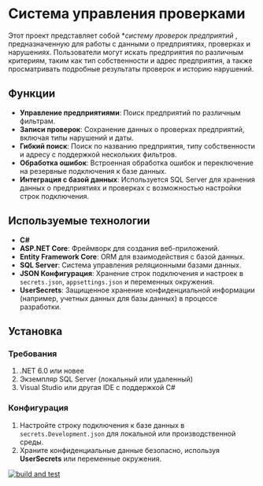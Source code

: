 # Система управления проверками

Этот проект представляет собой **систему проверок предприятий* , предназначенную для работы с данными о предприятиях, проверках и нарушениях. Пользователи могут искать предприятия по различным критериям, таким как тип собственности и адрес предприятия, а также просматривать подробные результаты проверок и историю нарушений.

## Функции

- **Управление предприятиями**: Поиск предприятий по различным фильтрам.
- **Записи проверок**: Сохранение данных о проверках предприятий, включая типы нарушений и даты.
- **Гибкий поиск**: Поиск по названию предприятия, типу собственности и адресу с поддержкой нескольких фильтров.
- **Обработка ошибок**: Встроенная обработка ошибок и переключение на резервные подключения к базе данных.
- **Интеграция с базой данных**: Используется SQL Server для хранения данных о предприятиях и проверках с возможностью настройки строк подключения.

## Используемые технологии

- **C#**
- **ASP.NET Core**: Фреймворк для создания веб-приложений.
- **Entity Framework Core**: ORM для взаимодействия с базой данных.
- **SQL Server**: Система управления реляционными базами данных.
- **JSON Конфигурация**: Хранение строк подключения и настроек в `secrets.json`, `appsettings.json` и переменных окружения.
- **UserSecrets**: Защищенное хранение конфиденциальной информации (например, учетных данных для базы данных) в процессе разработки.

## Установка

### Требования

1. .NET 6.0 или новее
2. Экземпляр SQL Server (локальный или удаленный)
3. Visual Studio или другая IDE с поддержкой C#

### Конфигурация

1. Настройте строку подключения к базе данных в `secrets.Development.json`  для локальной или производственной среды.
2. Храните конфиденциальные данные безопасно, используя **UserSecrets** или переменные окружения.


[![build and test](https://github.com/Keng77/RPBDISLAB3/actions/workflows/main.yml/badge.svg)](https://github.com/Keng77/RPBDISLAB3/actions/workflows/main.yml)

